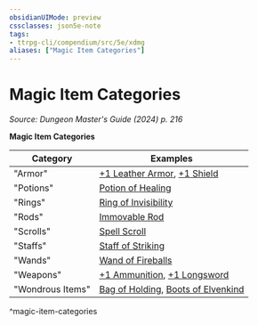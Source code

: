```yaml
---
obsidianUIMode: preview
cssclasses: json5e-note
tags:
- ttrpg-cli/compendium/src/5e/xdmg
aliases: ["Magic Item Categories"]
---
```

# Magic Item Categories
*Source: Dungeon Master's Guide (2024) p. 216* 

**Magic Item Categories**

| Category | Examples |
|----------|----------|
| "Armor" | [+1 Leather Armor](3-Mechanics/CLI/items/1-armor-xdmg.md), [+1 Shield](3-Mechanics/CLI/items/1-shield-xdmg.md) |
| "Potions" | [Potion of Healing](3-Mechanics/CLI/items/potion-of-healing-xdmg.md) |
| "Rings" | [Ring of Invisibility](3-Mechanics/CLI/items/ring-of-invisibility-xdmg.md) |
| "Rods" | [Immovable Rod](3-Mechanics/CLI/items/immovable-rod-xdmg.md) |
| "Scrolls" | [Spell Scroll](3-Mechanics/CLI/items/spell-scroll-xdmg.md) |
| "Staffs" | [Staff of Striking](3-Mechanics/CLI/items/staff-of-striking-xdmg.md) |
| "Wands" | [Wand of Fireballs](3-Mechanics/CLI/items/wand-of-fireballs-xdmg.md) |
| "Weapons" | [+1 Ammunition](3-Mechanics/CLI/items/1-ammunition-xdmg.md), [+1 Longsword](3-Mechanics/CLI/items/1-weapon-xdmg.md) |
| "Wondrous Items" | [Bag of Holding](3-Mechanics/CLI/items/bag-of-holding-xdmg.md), [Boots of Elvenkind](3-Mechanics/CLI/items/boots-of-elvenkind-xdmg.md) |
^magic-item-categories